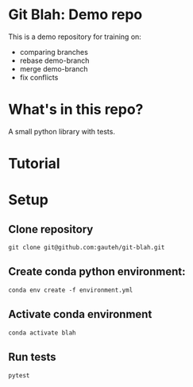 # Git Blah: Demo repo

This is a demo repository for training on:

* comparing branches
* rebase demo-branch
* merge demo-branch
* fix conflicts

# What's in this repo?

A small python library with tests.

# Tutorial

# Setup

## Clone repository

`git clone git@github.com:gauteh/git-blah.git`

## Create conda python environment:

`conda env create -f environment.yml`

## Activate conda environment

`conda activate blah`

## Run tests

`pytest`
